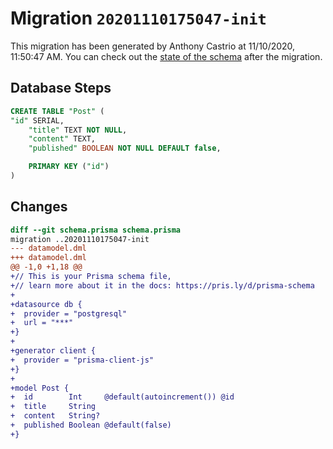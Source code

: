 # Migration `20201110175047-init`

This migration has been generated by Anthony Castrio at 11/10/2020, 11:50:47 AM.
You can check out the [state of the schema](./schema.prisma) after the migration.

## Database Steps

```sql
CREATE TABLE "Post" (
"id" SERIAL,
    "title" TEXT NOT NULL,
    "content" TEXT,
    "published" BOOLEAN NOT NULL DEFAULT false,

    PRIMARY KEY ("id")
)
```

## Changes

```diff
diff --git schema.prisma schema.prisma
migration ..20201110175047-init
--- datamodel.dml
+++ datamodel.dml
@@ -1,0 +1,18 @@
+// This is your Prisma schema file,
+// learn more about it in the docs: https://pris.ly/d/prisma-schema
+
+datasource db {
+  provider = "postgresql"
+  url = "***"
+}
+
+generator client {
+  provider = "prisma-client-js"
+}
+
+model Post {
+  id        Int     @default(autoincrement()) @id
+  title     String
+  content   String?
+  published Boolean @default(false)
+}
```


